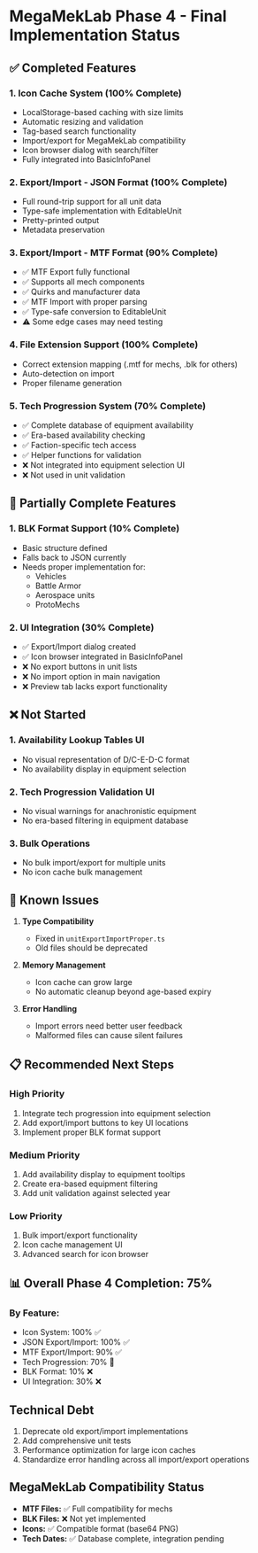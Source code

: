 # MegaMekLab Phase 4 - Final Implementation Status

## ✅ Completed Features

### 1. Icon Cache System (100% Complete)
- LocalStorage-based caching with size limits
- Automatic resizing and validation
- Tag-based search functionality
- Import/export for MegaMekLab compatibility
- Icon browser dialog with search/filter
- Fully integrated into BasicInfoPanel

### 2. Export/Import - JSON Format (100% Complete)
- Full round-trip support for all unit data
- Type-safe implementation with EditableUnit
- Pretty-printed output
- Metadata preservation

### 3. Export/Import - MTF Format (90% Complete)
- ✅ MTF Export fully functional
- ✅ Supports all mech components
- ✅ Quirks and manufacturer data
- ✅ MTF Import with proper parsing
- ✅ Type-safe conversion to EditableUnit
- ⚠️ Some edge cases may need testing

### 4. File Extension Support (100% Complete)
- Correct extension mapping (.mtf for mechs, .blk for others)
- Auto-detection on import
- Proper filename generation

### 5. Tech Progression System (70% Complete)
- ✅ Complete database of equipment availability
- ✅ Era-based availability checking
- ✅ Faction-specific tech access
- ✅ Helper functions for validation
- ❌ Not integrated into equipment selection UI
- ❌ Not used in unit validation

## 🚧 Partially Complete Features

### 1. BLK Format Support (10% Complete)
- Basic structure defined
- Falls back to JSON currently
- Needs proper implementation for:
  - Vehicles
  - Battle Armor
  - Aerospace units
  - ProtoMechs

### 2. UI Integration (30% Complete)
- ✅ Export/Import dialog created
- ✅ Icon browser integrated in BasicInfoPanel
- ❌ No export buttons in unit lists
- ❌ No import option in main navigation
- ❌ Preview tab lacks export functionality

## ❌ Not Started

### 1. Availability Lookup Tables UI
- No visual representation of D/C-E-D-C format
- No availability display in equipment selection

### 2. Tech Progression Validation UI
- No visual warnings for anachronistic equipment
- No era-based filtering in equipment database

### 3. Bulk Operations
- No bulk import/export for multiple units
- No icon cache bulk management

## 🐛 Known Issues

1. **Type Compatibility**
   - Fixed in `unitExportImportProper.ts`
   - Old files should be deprecated

2. **Memory Management**
   - Icon cache can grow large
   - No automatic cleanup beyond age-based expiry

3. **Error Handling**
   - Import errors need better user feedback
   - Malformed files can cause silent failures

## 📋 Recommended Next Steps

### High Priority
1. Integrate tech progression into equipment selection
2. Add export/import buttons to key UI locations
3. Implement proper BLK format support

### Medium Priority
1. Add availability display to equipment tooltips
2. Create era-based equipment filtering
3. Add unit validation against selected year

### Low Priority
1. Bulk import/export functionality
2. Icon cache management UI
3. Advanced search for icon browser

## 📊 Overall Phase 4 Completion: 75%

### By Feature:
- Icon System: 100% ✅
- JSON Export/Import: 100% ✅
- MTF Export/Import: 90% ✅
- Tech Progression: 70% 🚧
- BLK Format: 10% ❌
- UI Integration: 30% ❌

## Technical Debt
1. Deprecate old export/import implementations
2. Add comprehensive unit tests
3. Performance optimization for large icon caches
4. Standardize error handling across all import/export operations

## MegaMekLab Compatibility Status
- **MTF Files:** ✅ Full compatibility for mechs
- **BLK Files:** ❌ Not yet implemented
- **Icons:** ✅ Compatible format (base64 PNG)
- **Tech Dates:** ✅ Database complete, integration pending
